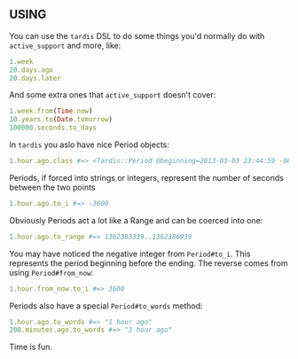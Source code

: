 USING
-----

You can use the `tardis` DSL to do some things you'd normally do with `active_support` and more, like:

``` ruby
1.week
20.days.ago
20.days.later
```

And some extra ones that `active_support` doesn't cover:

``` ruby
1.week.from(Time.now)
10.years.to(Date.tomorrow)
100000.seconds.to_days
```

In `tardis` you aslo have nice Period objects:

``` ruby
1.hour.ago.class #=> <Tardis::Period @beginning=2013-03-03 23:44:59 -0800, @ending=2013-03-04 00:44:59 -0800>
```

Periods, if forced into strings or integers, represent the number of seconds between the two points

``` ruby
1.hour.ago.to_i #=> -3600
```

Obviously Periods act a lot like a Range and can be coerced into one:

``` ruby
1.hour.ago.to_range #=> 1362383339..1362386939
```

You may have noticed the negative integer from `Period#to_i`.
This represents the period beginning before the ending.
The reverse comes from using `Period#from_now`:

``` ruby
1.hour.from_now.to_i #=> 3600
```

Periods also have a special `Period#to_words` method:

``` ruby
1.hour.ago.to_words #=> "1 hour ago"
200.minutes.ago.to_words #=> "3 hour ago"
```

Time is fun.
